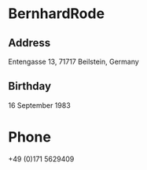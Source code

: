 # Bernhard**Rode**

## Address

Entengasse 13, 71717 Beilstein, Germany

## Birthday

16 September 1983

# Phone

+49 (0)171 5629409
